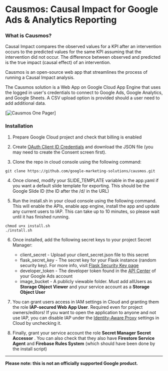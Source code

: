 # Causmos: Causal Impact for Google Ads & Analytics Reporting

### What is Causmos?

Causal Impact compares the observed values for a KPI after an intervention occurs to the predicted values for the same KPI assuming that the intervention did not occur. The difference between observed and predicted is the true impact (causal effect) of an intervention.

Causmos is an open-source web app that streamlines the process of running a Causal Impact analysis.

The Causmos solution is a Web App on Google Cloud App Engine that uses the logged in user's credentials to connect to Google Ads, Google Analytics, and Google Sheets. A CSV upload option is provided should a user need to add additional data.

[![Causmos One Pager](https://services.google.com/fh/files/misc/causmos-one-pager.png)]


### Installation

1. Prepare Google Cloud project and check that billing is enabled

2. Create [OAuth Client ID Credentials](https://pantheon.corp.google.com/apis/credentials) and download the JSON file (you may need to create the Consent screen first).

3. Clone the repo in cloud console using the following command:
```
git clone https://github.com/google-marketing-solutions/causmos.git
```

4. Once cloned, modify your SLIDE_TEMPLATE variable in the app.yaml if you want a default slide template for exporting. This should be the Google Slide ID (the ID after the /d/ in the URL)

5. Run the install.sh in your cloud console using the following command. This will enable the APIs, enable app engine, install the app and update any current users to IAP. This can take up to 10 minutes, so please wait until it has finished running. 
```
chmod u+x install.sh
./install.sh
```

6. Once installed, add the following secret keys to your project Secret Manager:
    - client_secret - Upload your client_secret.json file to this secret
    - flask_secret_key - The secret key for your Flask instance (random security key). For more info, visit [Flask Security Key page](https://flask.palletsprojects.com/en/2.3.x/config/#SECRET_KEY)
    - developer_token - The developer token found in the [API Center](https://ads.google.com/aw/apicenter) of your Google Ads account
    - image_bucket - A publicly viewable folder. Must add allUsers as **Storage Object Viewer** and your service account as a **Storage Object User**

7. You can grant users access in IAM settings in Cloud and granting them the role **IAP-secured Web App User**. Required even for project owners/editors! If you want to open the application to anyone and not use IAP, you can disable IAP under the [Identity-Aware Proxy](https://pantheon.corp.google.com/security/iap) settings in Cloud by unchecking it. 

8. Finally, grant your service account the role **Secret Manager Secret Accessor** . You can also check that they also have **Firestore Service Agent** and **Firebase Rules System** (which should have been done by the install script)
---

**Please note: this is not an officially supported Google product.**
